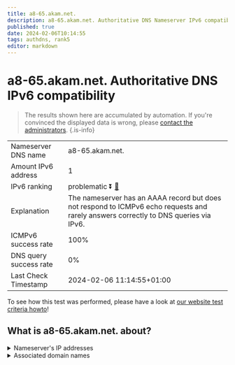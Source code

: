 ```yaml
---
title: a8-65.akam.net.
description: a8-65.akam.net. Authoritative DNS Nameserver IPv6 compatibility
published: true
date: 2024-02-06T10:14:55
tags: authdns, rank5
editor: markdown
---
```


# a8-65.akam.net. Authoritative DNS IPv6 compatibility

> The results shown here are accumulated by automation. If you're convinced the displayed data is wrong, please [contact the administrators](/howto/chat). 
{.is-info}




|   |   |
| - | - |
| Nameserver DNS name | a8-65.akam.net.
| Amount IPv6 address | 1
| IPv6 ranking | problematic :arrow_double_down: [🔗](/howto/ranking) |
| Explanation | The nameserver has an AAAA record but does not respond to ICMPv6 echo requests and rarely answers correctly to DNS queries via IPv6. |
| ICMPv6 success rate | 100%|
| DNS query success rate | 0% |
| Last Check Timestamp | 2024-02-06 11:14:55+01:00 |

To see how this test was performed, please have a look at [our website test criteria howto](/howto/testcriteria/authdns)!


## What is a8-65.akam.net. about?




<details>
<summary>Nameserver's IP addresses</summary>

2600:1403:a::41

</details>



<details>
<summary>Associated domain names</summary>

www.amd.com

</details>

